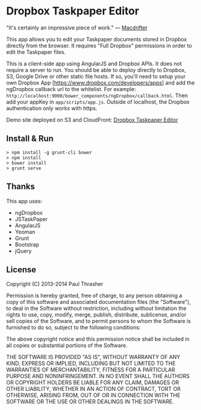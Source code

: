 Dropbox Taskpaper Editor
========================

"It's certainly an impressive piece of work." — [Macdrifter](http://macdrifter.com/2014/02/the-taskpaper-rd-notebook.html)

This app allows you to edit your Taskpaper documents stored in Dropbox directly from the browser. It requires "Full Dropbox" permissions in order to edit the Taskpaper files.

This is a client-side app using AngularJS and Dropbox APIs. It does not require a server to run. You should be able to deploy directly to Dropbox, S3, Google Drive or other static file hosts. If so, you'll need to setup your own Dropbox App [https://www.dropbox.com/developers/apps] and add the ngDropbox callback url to the whitelist. For example: `http://localhost:9000/bower_components/ngDropbox/callback.html`. Then add your appKey in `app/scripts/app.js`. Outside of localhost, the Dropbox authentication only works with https.

Demo site deployed on S3 and CloudFront: [Dropbox Taskpaper Editor](https://dgiu4ye9xtr28.cloudfront.net/)

Install & Run
-------------

    > npm install -g grunt-cli bower
    > npm install
    > bower install
    > grunt serve

Thanks
------

This app uses:

- ngDropbox
- JSTaskPaper
- AngularJS
- Yeoman
- Grunt
- Bootstrap
- jQuery

License
-------

Copyright (C) 2013-2014 Paul Thrasher

Permission is hereby granted, free of charge, to any person obtaining a copy of this software and associated documentation files (the "Software"), to deal in the Software without restriction, including without limitation the rights to use, copy, modify, merge, publish, distribute, sublicense, and/or sell copies of the Software, and to permit persons to whom the Software is furnished to do so, subject to the following conditions:

The above copyright notice and this permission notice shall be included in all copies or substantial portions of the Software.

THE SOFTWARE IS PROVIDED "AS IS", WITHOUT WARRANTY OF ANY KIND, EXPRESS OR IMPLIED, INCLUDING BUT NOT LIMITED TO THE WARRANTIES OF MERCHANTABILITY, FITNESS FOR A PARTICULAR PURPOSE AND NONINFRINGEMENT. IN NO EVENT SHALL THE AUTHORS OR COPYRIGHT HOLDERS BE LIABLE FOR ANY CLAIM, DAMAGES OR OTHER LIABILITY, WHETHER IN AN ACTION OF CONTRACT, TORT OR OTHERWISE, ARISING FROM, OUT OF OR IN CONNECTION WITH THE SOFTWARE OR THE USE OR OTHER DEALINGS IN THE SOFTWARE.
